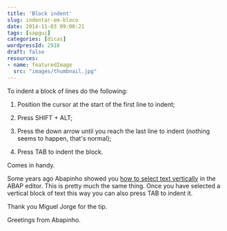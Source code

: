```yaml
---
title: 'Block indent'
slug: indentar-em-bloco
date: 2014-11-03 09:00:21
tags: [sapgui]
categories: [dicas]
wordpressId: 2918
draft: false
resources:
- name: featuredImage
  src: "images/thumbnail.jpg"
---
```

To indent a block of lines do the following:

<!--more-->

  1. Position the cursor at the start of the first line to indent;

  2. Press SHIFT + ALT;

  3. Press the down arrow until you reach the last line to indent (nothing seems to happen, that's normal);

  4. Press TAB to indent the block.

Comes in handy.

Some years ago Abapinho showed you [how to select text vertically][1] in the ABAP editor. This is pretty much the same thing. Once you have selected a vertical block of text this way you can also press TAB to indent it.

Thank you Miguel Jorge for the tip.

Greetings from Abapinho.

   [1]: https://abapinho.com/en/2011/09/seleccao-vertical-de-texto/ (Vertical text selection in ABAP editor – really? Really.)
